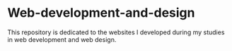 # Web-development-and-design
This repository is dedicated to the websites I developed during my studies in web development and web design.
